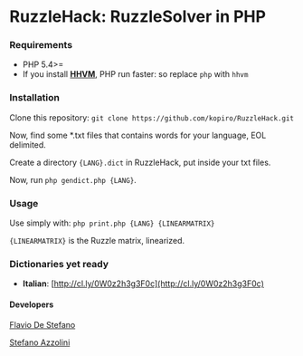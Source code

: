 # RuzzleHack: RuzzleSolver in PHP

### Requirements

* PHP 5.4>=
* If you install [**HHVM**](http://www.hhvm.com/), PHP run faster: so replace `php` with `hhvm`

### Installation

Clone this repository: `git clone https://github.com/kopiro/RuzzleHack.git`

Now, find some *.txt files that contains words for your language, EOL delimited.

Create a directory `{LANG}.dict` in RuzzleHack, put inside your txt files.

Now, run `php gendict.php {LANG}`.

### Usage

Use simply with: `php print.php {LANG} {LINEARMATRIX}`

`{LINEARMATRIX}` is the Ruzzle matrix, linearized.

### Dictionaries yet ready

* **Italian**: [http://cl.ly/0W0z2h3g3F0c](http://cl.ly/0W0z2h3g3F0c)

#### Developers

[Flavio De Stefano](https://github.com/kopiro)

[Stefano Azzolini](https://github.com/lastguest)